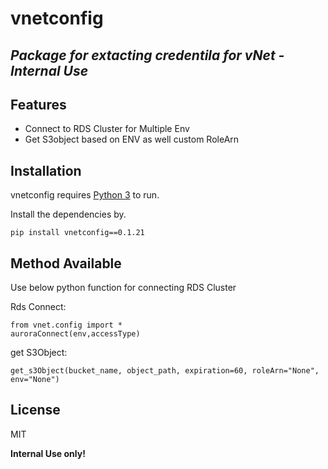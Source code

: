 # vnetconfig
## _Package for extacting credentila for vNet - Internal Use_



## Features

- Connect to RDS Cluster for Multiple Env
- Get S3object based on ENV as well custom RoleArn


## Installation

vnetconfig requires [Python 3](https://www.python.org/download/releases/3.0/)  to run.

Install the dependencies by.

```
pip install vnetconfig==0.1.21
```

## Method Available

Use below python function for connecting RDS Cluster

Rds Connect:

```
from vnet.config import *
auroraConnect(env,accessType)
```

get S3Object:

```
get_s3Object(bucket_name, object_path, expiration=60, roleArn="None", env="None")
```


## License

MIT

**Internal Use only!**


